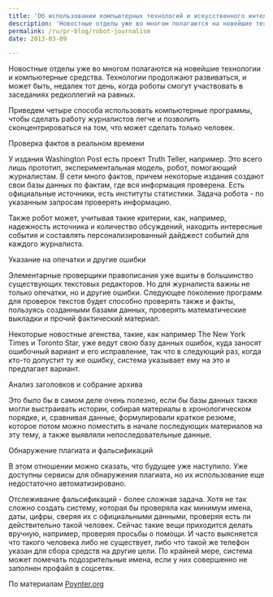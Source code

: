 ```yaml
---
title: 'Об использовании компьютерных технологий и искусственного интеллекта в журналистике'
description: 'Новостные отделы уже во многом полагаются на новейшие технологии и компьютерные средства. Технологии продолжают развиваться, и может быть, недалек тот день, когда роботы смогут участвовать в заседаниях редколлегий на равных.'
permalink: /ru/pr-blog/robot-journalism
date: 2013-03-09

---
```


Новостные отделы уже во многом полагаются на новейшие технологии и компьютерные средства. Технологии продолжают развиваться, и может быть, недалек тот день, когда роботы смогут участвовать в заседаниях редколлегий на равных.

Приведем четыре способа использовать компьютерные программы,  чтобы сделать работу журналистов легче и позволить сконцентрироваться на том, что может сделать только человек.

Проверка фактов в реальном времени

У издания Washington Post есть проект  Truth Teller, например. Это всего лишь прототип, экспериментальная модель, робот, помогающий журналистам. В сети много фактов, причем некоторые издания создают свои базы данных по фактам, где вся информация проверена. Есть официальные источники, есть институты статистики. Задача робота - по указанным запросам проверять информацию.

Также робот может, учитывая такие критерии, как, например,  надежность источника и количество обсуждений, находить интересные события и составлять персонализированный дайджест событий для каждого журналиста.

Указание на опечатки и другие ошибки

Элементарные проверщики правописания уже вшиты в большинство существующих текстовых редакторов. Но для журналиста важны не только опечатки, но и другие ошибки. Следующее поколение программ для проверок текстов будет способно проверять также и факты, пользуясь созданными базами данных, проверять математические выкладки и прочий фактический материал.

Некоторые новостные агенства, такие, как например The New York Times и  Toronto Star, уже ведут свою базу данных ошибок, куда заносят ошибочный вариант и его исправление, так что в следующий раз, когда кто-то допустит ту же ошибку, система указывает ему на это и предлагает вариант.

Анализ заголовков и собрание архива

Это было бы в самом деле очень полезно, если бы базы данных также могли выстраивать истории, собирая материалы в хронологическом порядке, и, сравнивая данные, формулировали краткое резюме, которое потом можно поместить в начале последующих материалов на эту тему, а также выявляли непоследовательные данные.

Обнаружение плагиата и фальсификаций

В этом отношении можно сказать, что будущее уже наступило. Уже доступны сервисы для обнаружения плагиата, но их использование еще недостаточно автоматизировано.

Отслеживание фальсификаций - более сложная задача. Хотя не так сложно создать систему, которая бы проверяла как минимум имена, даты, цифры, сверяя их с  официальными данными, проверяя есть ли действительно такой человек. Сейчас такие вещи приходится делать вручную, например, проверяя просьбы о помощи. И часто выясняется что   такого человека либо не существует, либо что такой же телефон указан для сбора средств на другие цели. По крайней мере, система может помечать подозрительные имена, если у них совершенно не заполнен профайл в соцсетях.

По материалам <a href="https://www.poynter.org/latest-news/regret-the-error/205816/5-ways-robots-can-improve-accuracy-journalism-quality/">Poynter.org</a>

